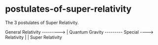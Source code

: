 # postulates-of-super-relativity
The 3 postulates of Super Relativity.

General Relativity ---------> |
Quantum Gravity    --------- Special ----> Relativity
                              |
                              |
                            Super Relativity
